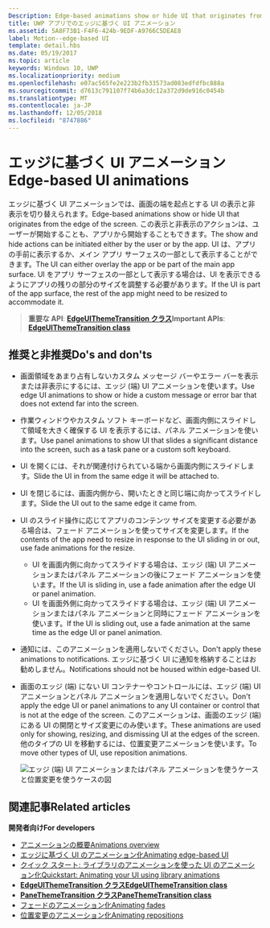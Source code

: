 ```yaml
---
Description: Edge-based animations show or hide UI that originates from the edge of the screen.
title: UWP アプリでのエッジに基づく UI アニメーション
ms.assetid: 5A8F73B1-F4F6-424b-9EDF-A9766C5DEAE8
label: Motion--edge-based UI
template: detail.hbs
ms.date: 05/19/2017
ms.topic: article
keywords: Windows 10, UWP
ms.localizationpriority: medium
ms.openlocfilehash: e07ac565fe2e223b2fb33573ad083edfdfbc888a
ms.sourcegitcommit: d7613c791107f74b6a3dc12a372d9de916c0454b
ms.translationtype: MT
ms.contentlocale: ja-JP
ms.lasthandoff: 12/05/2018
ms.locfileid: "8747886"
---
```

# <a name="edge-based-ui-animations"></a><span data-ttu-id="bb643-103">エッジに基づく UI アニメーション</span><span class="sxs-lookup"><span data-stu-id="bb643-103">Edge-based UI animations</span></span>





<span data-ttu-id="bb643-104">エッジに基づく UI アニメーションでは、画面の端を起点とする UI の表示と非表示を切り替えられます。</span><span class="sxs-lookup"><span data-stu-id="bb643-104">Edge-based animations show or hide UI that originates from the edge of the screen.</span></span> <span data-ttu-id="bb643-105">この表示と非表示のアクションは、ユーザーが開始することも、アプリから開始することもできます。</span><span class="sxs-lookup"><span data-stu-id="bb643-105">The show and hide actions can be initiated either by the user or by the app.</span></span> <span data-ttu-id="bb643-106">UI は、アプリの手前に表示するか、メイン アプリ サーフェスの一部として表示することができます。</span><span class="sxs-lookup"><span data-stu-id="bb643-106">The UI can either overlay the app or be part of the main app surface.</span></span> <span data-ttu-id="bb643-107">UI をアプリ サーフェスの一部として表示する場合は、UI を表示できるようにアプリの残りの部分のサイズを調整する必要があります。</span><span class="sxs-lookup"><span data-stu-id="bb643-107">If the UI is part of the app surface, the rest of the app might need to be resized to accommodate it.</span></span>

> <span data-ttu-id="bb643-108">**重要な API**: [**EdgeUIThemeTransition クラス**](https://msdn.microsoft.com/library/windows/apps/hh702324)</span><span class="sxs-lookup"><span data-stu-id="bb643-108">**Important APIs**: [**EdgeUIThemeTransition class**](https://msdn.microsoft.com/library/windows/apps/hh702324)</span></span>


## <a name="dos-and-donts"></a><span data-ttu-id="bb643-109">推奨と非推奨</span><span class="sxs-lookup"><span data-stu-id="bb643-109">Do's and don'ts</span></span>


-   <span data-ttu-id="bb643-110">画面領域をあまり占有しないカスタム メッセージ バーやエラー バーを表示または非表示にするには、エッジ (端) UI アニメーションを使います。</span><span class="sxs-lookup"><span data-stu-id="bb643-110">Use edge UI animations to show or hide a custom message or error bar that does not extend far into the screen.</span></span>
-   <span data-ttu-id="bb643-111">作業ウィンドウやカスタム ソフト キーボードなど、画面内側にスライドして領域を大きく確保する UI を表示するには、パネル アニメーションを使います。</span><span class="sxs-lookup"><span data-stu-id="bb643-111">Use panel animations to show UI that slides a significant distance into the screen, such as a task pane or a custom soft keyboard.</span></span>
-   <span data-ttu-id="bb643-112">UI を開くには、それが関連付けられている端から画面内側にスライドします。</span><span class="sxs-lookup"><span data-stu-id="bb643-112">Slide the UI in from the same edge it will be attached to.</span></span>
-   <span data-ttu-id="bb643-113">UI を閉じるには、画面内側から、開いたときと同じ端に向かってスライドします。</span><span class="sxs-lookup"><span data-stu-id="bb643-113">Slide the UI out to the same edge it came from.</span></span>
-   <span data-ttu-id="bb643-114">UI のスライド操作に応じてアプリのコンテンツ サイズを変更する必要がある場合は、フェード アニメーションを使ってサイズを変更します。</span><span class="sxs-lookup"><span data-stu-id="bb643-114">If the contents of the app need to resize in response to the UI sliding in or out, use fade animations for the resize.</span></span>
    -   <span data-ttu-id="bb643-115">UI を画面内側に向かってスライドする場合は、エッジ (端) UI アニメーションまたはパネル アニメーションの後にフェード アニメーションを使います。</span><span class="sxs-lookup"><span data-stu-id="bb643-115">If the UI is sliding in, use a fade animation after the edge UI or panel animation.</span></span>
    -   <span data-ttu-id="bb643-116">UI を画面外側に向かってスライドする場合は、エッジ (端) UI アニメーションまたはパネル アニメーションと同時にフェード アニメーションを使います。</span><span class="sxs-lookup"><span data-stu-id="bb643-116">If the UI is sliding out, use a fade animation at the same time as the edge UI or panel animation.</span></span>
-   <span data-ttu-id="bb643-117">通知には、このアニメーションを適用しないでください。</span><span class="sxs-lookup"><span data-stu-id="bb643-117">Don't apply these animations to notifications.</span></span> <span data-ttu-id="bb643-118">エッジに基づく UI に通知を格納することはお勧めしません。</span><span class="sxs-lookup"><span data-stu-id="bb643-118">Notifications should not be housed within edge-based UI.</span></span>
-   <span data-ttu-id="bb643-119">画面のエッジ (端) にない UI コンテナーやコントロールには、エッジ (端) UI アニメーションとパネル アニメーションを適用しないでください。</span><span class="sxs-lookup"><span data-stu-id="bb643-119">Don't apply the edge UI or panel animations to any UI container or control that is not at the edge of the screen.</span></span> <span data-ttu-id="bb643-120">このアニメーションは、画面のエッジ (端) にある UI の開閉とサイズ変更にのみ使います。</span><span class="sxs-lookup"><span data-stu-id="bb643-120">These animations are used only for showing, resizing, and dismissing UI at the edges of the screen.</span></span> <span data-ttu-id="bb643-121">他のタイプの UI を移動するには、位置変更アニメーションを使います。</span><span class="sxs-lookup"><span data-stu-id="bb643-121">To move other types of UI, use reposition animations.</span></span>

    ![エッジ (端) UI アニメーションまたはパネル アニメーションを使うケースと位置変更を使うケースの図](images/edgevsreposition.png)

## <a name="related-articles"></a><span data-ttu-id="bb643-123">関連記事</span><span class="sxs-lookup"><span data-stu-id="bb643-123">Related articles</span></span>


**<span data-ttu-id="bb643-124">開発者向け</span><span class="sxs-lookup"><span data-stu-id="bb643-124">For developers</span></span>**
* [<span data-ttu-id="bb643-125">アニメーションの概要</span><span class="sxs-lookup"><span data-stu-id="bb643-125">Animations overview</span></span>](https://msdn.microsoft.com/library/windows/apps/mt187350)
* [<span data-ttu-id="bb643-126">エッジに基づく UI のアニメーション化</span><span class="sxs-lookup"><span data-stu-id="bb643-126">Animating edge-based UI</span></span>](https://msdn.microsoft.com/library/windows/apps/xaml/jj649428)
* [<span data-ttu-id="bb643-127">クイック スタート: ライブラリのアニメーションを使った UI のアニメーション化</span><span class="sxs-lookup"><span data-stu-id="bb643-127">Quickstart: Animating your UI using library animations</span></span>](https://msdn.microsoft.com/library/windows/apps/xaml/hh452703)
* [**<span data-ttu-id="bb643-128">EdgeUIThemeTransition クラス</span><span class="sxs-lookup"><span data-stu-id="bb643-128">EdgeUIThemeTransition class</span></span>**](https://msdn.microsoft.com/library/windows/apps/hh702324)
* [**<span data-ttu-id="bb643-129">PaneThemeTransition クラス</span><span class="sxs-lookup"><span data-stu-id="bb643-129">PaneThemeTransition class</span></span>**](https://msdn.microsoft.com/library/windows/apps/hh969160)
* [<span data-ttu-id="bb643-130">フェードのアニメーション化</span><span class="sxs-lookup"><span data-stu-id="bb643-130">Animating fades</span></span>](https://msdn.microsoft.com/library/windows/apps/xaml/jj649429)
* [<span data-ttu-id="bb643-131">位置変更のアニメーション化</span><span class="sxs-lookup"><span data-stu-id="bb643-131">Animating repositions</span></span>](https://msdn.microsoft.com/library/windows/apps/xaml/jj649434)

 

 




